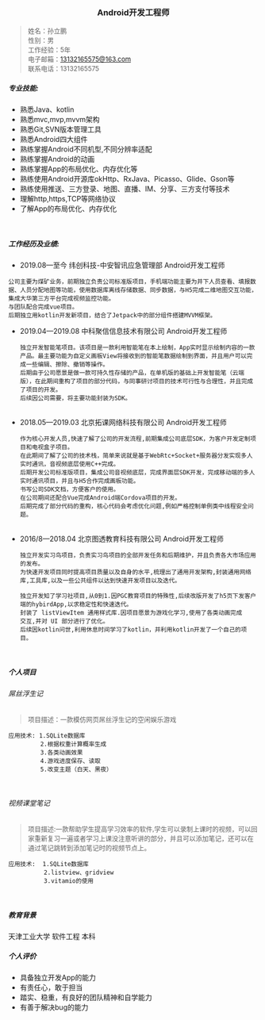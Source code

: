 <h3 style="text-align: center">Android开发工程师</h3>

> <font  size = "2">姓名：孙立鹏<br>
性别：男<br>
工作经验：5年<br>
电子邮箱：13132165575@163.com<br>
联系电话：13132165575<br></font>

##### 专业技能:
* 熟悉Java、kotlin
* 熟悉mvc,mvp,mvvm架构
* 熟悉Git,SVN版本管理工具
* 熟悉Android四大组件
* 熟练掌握Android不同机型,不同分辨率适配
* 熟练掌握Android的动画
* 熟练掌握App的布局优化、内存优化等
* 熟练使用Android开源库okHttp、RxJava、Picasso、Glide、Gson等
* 熟练使用推送、三方登录、地图、直播、IM、分享、三方支付等技术
* 理解http,https,TCP等网络协议
* 了解App的布局优化、内存优化
<br>

##### 工作经历及业绩:
* 2019.08—至今 纬创科技-中安智讯应急管理部 Android开发工程师
```
公司主要为煤矿业务，前期独立负责公司标准版项目，手机端功能主要为井下人员查看、填报数据、人员分配地图等功能，使用数据库离线存储数据、同步数据，与H5完成二维地图交互功能，集成大华第三方平台完成视频监控功能。
与团队配合完成vue项目。
后期独立用kotlin开发新项目，结合了Jetpack中的部分组件搭建MVVM框架。
```

* 2019.04—2019.08      中科聚信信息技术有限公司	  Android开发工程师
  ```
  独立开发智能笔项目。该项目是一款利用智能笔在本上绘制，App实时显示绘制内容的一款产品。最主要功能为自定义画板View将接收到的智能笔数据绘制到界面，并且用户可以完成一些编辑、擦除、撤销等操作。
  后期由于公司愿景是做一款可持久性存储的产品，在单机版的基础上开发智能笔（云端版），在此期间重构了项目的部分代码，与同事研讨项目的技术可行性与合理性，并且完成了项目的开发。
  后续因公司需要，将主要功能封装为SDK。
  ```
  <br>
* 2018.05—2019.03      北京拓课网络科技有限公司	  Android开发工程师
  ```
  作为核心开发人员,快速了解了公司的开发流程,前期集成公司底层SDK，为客户开发定制项目和电视盒子项目。
  在此期间了解了公司的技术栈，简单来说就是基于WebRtc+Socket+服务器分发实现多人实时通讯，音视频底层使用C++完成。
  后期开发公司标准版项目，集成公司音视频底层，完成界面层SDK开发，完成移动端的多人实时通讯项目，并且与H5合作完成画板功能。
  书写公司SDK文档，方便客户的使用。
  在公司期间还配合Vue完成Android端Cordova项目的开发。
  后期完成了部分代码的重构，核心代码会考虑优化问题,例如严格控制单例类中线程安全问题。
  ```
  <br>
* 2016/8—2018.04   北京图透教育科技有限公司    Android开发工程师
  ```
  独立开发实习鸟项目，负责实习鸟项目的全部开发任务和后期维护，并且负责各大市场应用的发布。
  为快速开发项目同时提高项目质量以及自身的水平,梳理出了通用开发架构,封装通用网络库,工具库,以及一些公共组件以达到快速开发项目以及迭代。
  
  独立开发知了学习社项目,从0到1.因PGC教育项目的特殊性,后续改版开发了h5页下发客户端的hybirdApp,以求稳定性和快速迭代。
  封装了 listViewItem 通用样式库.因项目愿景为游戏化学习,使用了各类动画完成
  交互,并对 UI 部分进行了优化。
  后续因kotlin问世,利用休息时间学习了kotlin，并利用kotlin开发了一个自己的项目。
  ```
  <br>

##### 个人项目
###### 屌丝浮生记
> <font  size = "2">项目描述：一款模仿网页屌丝浮生记的空闲娱乐游戏</font>

```
应用技术: 1.SQLite数据库
         2.根据权重计算概率生成
         3.各类动画效果
         4.游戏进度保存、读取
         5.改变主题（白天、黑夜）
```
<br>

###### 视频课堂笔记
> <font  size = "2">项目描述:一款帮助学生提高学习效率的软件,学生可以录制上课时的视频，可以回家重新复习一遍或者学习上课没注意听讲的部分，并且可以添加笔记，还可以在通过笔记跳转到添加笔记时的视频节点上。</font>

```
应用技术:  1.SQLite数据库
          2.listview、gridview
          3.vitamio的使用
```
<br>

##### 教育背景
天津工业大学   软件工程  本科
<br>
##### 个人评价
* 具备独立开发App的能力
* 有责任心，敢于担当
* 踏实、稳重，有良好的团队精神和自学能力
* 有善于解决bug的能力
